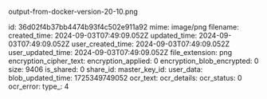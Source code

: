output-from-docker-version-20-10.png

id: 36d02f4b37bb4474b93f4c502e911a92
mime: image/png
filename: 
created_time: 2024-09-03T07:49:09.052Z
updated_time: 2024-09-03T07:49:09.052Z
user_created_time: 2024-09-03T07:49:09.052Z
user_updated_time: 2024-09-03T07:49:09.052Z
file_extension: png
encryption_cipher_text: 
encryption_applied: 0
encryption_blob_encrypted: 0
size: 9406
is_shared: 0
share_id: 
master_key_id: 
user_data: 
blob_updated_time: 1725349749052
ocr_text: 
ocr_details: 
ocr_status: 0
ocr_error: 
type_: 4
